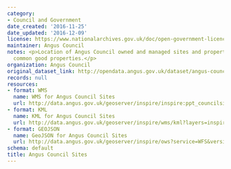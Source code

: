 ```yaml
---
category:
- Council and Government
date_created: '2016-11-25'
date_updated: '2016-12-09'
license: https://www.nationalarchives.gov.uk/doc/open-government-licence/version/3/
maintainer: Angus Council
notes: <p>Location of Angus Council owned and managed sites and properties. Includes
  common good properties.</p>
organization: Angus Council
original_dataset_link: http://opendata.angus.gov.uk/dataset/angus-council-sites
records: null
resources:
- format: WMS
  name: WMS for Angus Council Sites
  url: http://data.angus.gov.uk/geoserver/inspire/inspire:ppt_councilsites/wms?service=WMS&version=1.1.0&request=GetMap
- format: KML
  name: KML for Angus Council Sites
  url: http://data.angus.gov.uk/geoserver/inspire/wms/kml?layers=inspire:ppt_councilsites&mode=download
- format: GEOJSON
  name: GeoJSON for Angus Council Sites
  url: http://data.angus.gov.uk/geoserver/inspire/ows?service=WFS&version=1.0.0&request=GetFeature&typeName=inspire:ppt_councilsites&outputFormat=application%2Fjson&srsName=EPSG:3857
schema: default
title: Angus Council Sites
---
```


